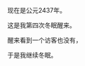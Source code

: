 
<img :src="$withBase('/images/poster08.jpeg')" width="auto"/>

现在是公元2437年。

这是我第四次冬眠醒来。

醒来看到一个访客也没有，

于是我继续冬眠。